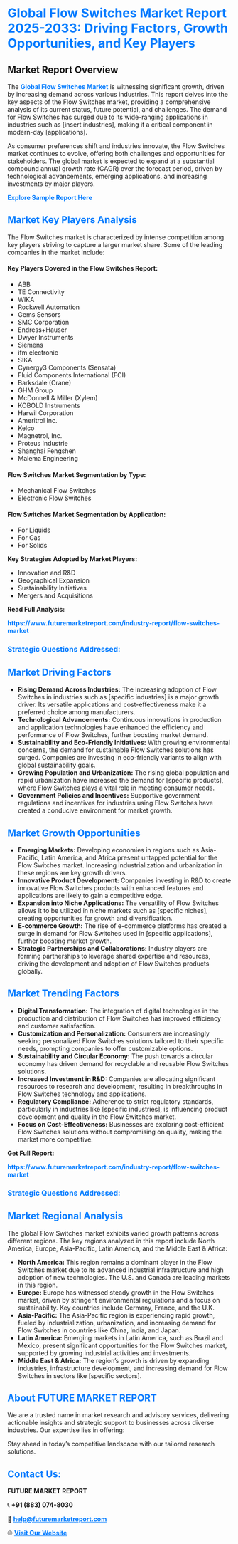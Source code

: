 <h1 style="color: #007BFF;">Global Flow Switches Market Report 2025-2033: Driving Factors, Growth Opportunities, and Key Players</h1>

<section id="overview">
<h2>Market Report Overview</h2>
<p>The <a href="https://www.futuremarketreport.com/industry-report/flow-switches-market" style="color: #007BFF; text-decoration: none;"><strong>Global Flow Switches Market</strong></a> is witnessing significant growth, driven by increasing demand across various industries. This report delves into the key aspects of the Flow Switches market, providing a comprehensive analysis of its current status, future potential, and challenges. The demand for Flow Switches has surged due to its wide-ranging applications in industries such as [insert industries], making it a critical component in modern-day [applications].</p>
<p>As consumer preferences shift and industries innovate, the Flow Switches market continues to evolve, offering both challenges and opportunities for stakeholders. The global market is expected to expand at a substantial compound annual growth rate (CAGR) over the forecast period, driven by technological advancements, emerging applications, and increasing investments by major players.</p>
</section>

<section id="overview">
<p><a href="https://www.futuremarketreport.com/request-sample/reportId=28689" style="color: #007BFF; text-decoration: none;"><strong>Explore Sample Report Here</strong></a></p>
</section>

<section id="key-players">
<h2 style="color: #007BFF;">Market Key Players Analysis</h2>
<p>The Flow Switches market is characterized by intense competition among key players striving to capture a larger market share. Some of the leading companies in the market include:</p>
<h4>Key Players Covered in the Flow Switches Report:</h4>
<ul><li>ABB</li><li>TE Connectivity</li><li>WIKA</li><li>Rockwell Automation</li><li>Gems Sensors</li><li>SMC Corporation</li><li>Endress+Hauser</li><li>Dwyer Instruments</li><li>Siemens</li><li>ifm electronic</li><li>SIKA</li><li>Cynergy3 Components (Sensata)</li><li>Fluid Components International (FCI)</li><li>Barksdale (Crane)</li><li>GHM Group</li><li>McDonnell &amp; Miller (Xylem)</li><li>KOBOLD Instruments</li><li>Harwil Corporation</li><li>Ameritrol Inc.</li><li>Kelco</li><li>Magnetrol, Inc.</li><li>Proteus Industrie</li><li>Shanghai Fengshen</li><li>Malema Engineering</li></ul>
<h4>Flow Switches Market Segmentation by Type:</h4>
<ul><li>Mechanical Flow Switches</li><li>Electronic Flow Switches</li></ul>

<h4>Flow Switches Market Segmentation by Application:</h4>
<ul><li>For Liquids</li><li>For Gas</li><li>For Solids</li></ul>
<p><strong>Key Strategies Adopted by Market Players:</strong></p>
<ul>
<li>Innovation and R&D</li>
<li>Geographical Expansion</li>
<li>Sustainability Initiatives</li>
<li>Mergers and Acquisitions</li>
</ul>
</section>

<section>
<p><strong>Read Full Analysis: </strong></p><a href="https://www.futuremarketreport.com/industry-report/flow-switches-market" style="color: #007BFF; text-decoration: none;"><strong>https://www.futuremarketreport.com/industry-report/flow-switches-market</strong></a>
<h3 style="color: #007BFF;">Strategic Questions Addressed:</h3>
</section>

<section id="driving-factors">
<h2 style="color: #007BFF;">Market Driving Factors</h2>
<ul>
<li><strong>Rising Demand Across Industries:</strong> The increasing adoption of Flow Switches in industries such as [specific industries] is a major growth driver. Its versatile applications and cost-effectiveness make it a preferred choice among manufacturers.</li>
<li><strong>Technological Advancements:</strong> Continuous innovations in production and application technologies have enhanced the efficiency and performance of Flow Switches, further boosting market demand.</li>
<li><strong>Sustainability and Eco-Friendly Initiatives:</strong> With growing environmental concerns, the demand for sustainable Flow Switches solutions has surged. Companies are investing in eco-friendly variants to align with global sustainability goals.</li>
<li><strong>Growing Population and Urbanization:</strong> The rising global population and rapid urbanization have increased the demand for [specific products], where Flow Switches plays a vital role in meeting consumer needs.</li>
<li><strong>Government Policies and Incentives:</strong> Supportive government regulations and incentives for industries using Flow Switches have created a conducive environment for market growth.</li>
</ul>
</section>

<section id="growth-opportunities">
<h2 style="color: #007BFF;">Market Growth Opportunities</h2>
<ul>
<li><strong>Emerging Markets:</strong> Developing economies in regions such as Asia-Pacific, Latin America, and Africa present untapped potential for the Flow Switches market. Increasing industrialization and urbanization in these regions are key growth drivers.</li>
<li><strong>Innovative Product Development:</strong> Companies investing in R&D to create innovative Flow Switches products with enhanced features and applications are likely to gain a competitive edge.</li>
<li><strong>Expansion into Niche Applications:</strong> The versatility of Flow Switches allows it to be utilized in niche markets such as [specific niches], creating opportunities for growth and diversification.</li>
<li><strong>E-commerce Growth:</strong> The rise of e-commerce platforms has created a surge in demand for Flow Switches used in [specific applications], further boosting market growth.</li>
<li><strong>Strategic Partnerships and Collaborations:</strong> Industry players are forming partnerships to leverage shared expertise and resources, driving the development and adoption of Flow Switches products globally.</li>
</ul>
</section>

<section id="trending-factors">
<h2 style="color: #007BFF;">Market Trending Factors</h2>
<ul>
<li><strong>Digital Transformation:</strong> The integration of digital technologies in the production and distribution of Flow Switches has improved efficiency and customer satisfaction.</li>
<li><strong>Customization and Personalization:</strong> Consumers are increasingly seeking personalized Flow Switches solutions tailored to their specific needs, prompting companies to offer customizable options.</li>
<li><strong>Sustainability and Circular Economy:</strong> The push towards a circular economy has driven demand for recyclable and reusable Flow Switches solutions.</li>
<li><strong>Increased Investment in R&D:</strong> Companies are allocating significant resources to research and development, resulting in breakthroughs in Flow Switches technology and applications.</li>
<li><strong>Regulatory Compliance:</strong> Adherence to strict regulatory standards, particularly in industries like [specific industries], is influencing product development and quality in the Flow Switches market.</li>
<li><strong>Focus on Cost-Effectiveness:</strong> Businesses are exploring cost-efficient Flow Switches solutions without compromising on quality, making the market more competitive.</li>
</ul>
</section>

<section>
<p><strong>Get Full Report: </strong></p><a href="https://www.futuremarketreport.com/industry-report/flow-switches-market" style="color: #007BFF; text-decoration: none;"><strong>https://www.futuremarketreport.com/industry-report/flow-switches-market</strong></a>
<h3 style="color: #007BFF;">Strategic Questions Addressed:</h3>
</section>


<section id="regional-analysis">
<h2 style="color: #007BFF;">Market Regional Analysis</h2>
<p>The global Flow Switches market exhibits varied growth patterns across different regions. The key regions analyzed in this report include North America, Europe, Asia-Pacific, Latin America, and the Middle East & Africa:</p>
<ul>
<li><strong>North America:</strong> This region remains a dominant player in the Flow Switches market due to its advanced industrial infrastructure and high adoption of new technologies. The U.S. and Canada are leading markets in this region.</li>
<li><strong>Europe:</strong> Europe has witnessed steady growth in the Flow Switches market, driven by stringent environmental regulations and a focus on sustainability. Key countries include Germany, France, and the U.K.</li>
<li><strong>Asia-Pacific:</strong> The Asia-Pacific region is experiencing rapid growth, fueled by industrialization, urbanization, and increasing demand for Flow Switches in countries like China, India, and Japan.</li>
<li><strong>Latin America:</strong> Emerging markets in Latin America, such as Brazil and Mexico, present significant opportunities for the Flow Switches market, supported by growing industrial activities and investments.</li>
<li><strong>Middle East & Africa:</strong> The region’s growth is driven by expanding industries, infrastructure development, and increasing demand for Flow Switches in sectors like [specific sectors].</li>
</ul>
</section>

<footer>
<h2 style="color: #007BFF;">About FUTURE MARKET REPORT</h2>
<p>We are a trusted name in market research and advisory services, delivering actionable insights and strategic support to businesses across diverse industries. Our expertise lies in offering:</p>

<p>Stay ahead in today’s competitive landscape with our tailored research solutions.</p>

<h2 style="color: #007BFF;">Contact Us:</h2>
<p><strong>FUTURE MARKET REPORT</strong></p>
<p>📞 <strong>+91 (883) 074-8030</strong></p>
<p>📧 <strong><a href="mailto:help@futuremarketreport.com" style="color: #007BFF;">help@futuremarketreport.com</a></strong></p>
<p>🌐 <strong><a href="https://www.futuremarketreport.com/" style="color: #007BFF;">Visit Our Website</a></strong></p>
</footer>